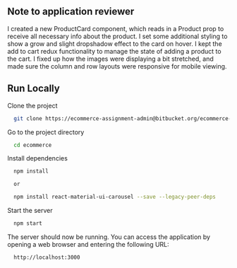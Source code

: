 ## Note to application reviewer
I created a new ProductCard component, which reads in a Product prop to receive all necessary info about the product. I set some additional styling to show a grow and slight dropshadow effect to the card on hover. I kept the add to cart redux functionality to manage the state of adding a product to the cart. I fixed up how the images were displaying a bit stretched, and made sure the column and row layouts were responsive for mobile viewing. 



## Run Locally

Clone the project

```bash
  git clone https://ecommerce-assignment-admin@bitbucket.org/ecommerce-assignment/ecommerce.git
```

Go to the project directory

```bash
  cd ecommerce
```

Install dependencies

```bash
  npm install

  or 

  npm install react-material-ui-carousel --save --legacy-peer-deps
```

Start the server

```bash
  npm start
```

The server should now be running. You can access the application by opening a web browser and entering the following URL:

```bash
  http://localhost:3000
```
